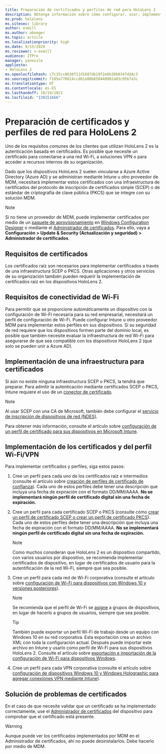 ```yaml
---
title: Preparación de certificados y perfiles de red para HoloLens 2
description: Obtenga información sobre cómo configurar, usar, implementar y solucionar problemas de certificados de red en dispositivos de realidad mixta HoloLens 2.
ms.prod: hololens
ms.sitesec: library
author: evmill
ms.author: aboeger
ms.topic: article
ms.localizationpriority: high
ms.date: 9/15/2020
ms.reviewer: v-evmill
audience: ITPro
manager: yannisle
appliesto:
- HoloLens 2
ms.openlocfilehash: c7c15cc0630f11d1687db19f2e6b28b8347dd4c3
ms.sourcegitcommit: f105a770814ccd61e88b650448902a03c95b7a3c
ms.translationtype: HT
ms.contentlocale: es-ES
ms.lasthandoff: 10/19/2021
ms.locfileid: "130151666"
---
```

# <a name="prepare-certificates-and-network-profiles-for-hololens-2"></a>Preparación de certificados y perfiles de red para HoloLens 2

Uno de los requisitos comunes de los clientes que utilizan HoloLens 2 es la autenticación basada en certificados. Es posible que necesite un certificado para conectarse a una red Wi-Fi, a soluciones VPN o para acceder a recursos internos de su organización.

Dado que los dispositivos HoloLens 2 suelen vincularse a Azure Active Directory (Azure AD) y se administran mediante Intune u otro proveedor de MDM, necesitará implementar estos certificados con una infraestructura de certificados del protocolo de inscripción de certificados simple (SCEP) o de estándar de criptografía de clave pública (PKCS) que se integre con su solución MDM. 

>[!NOTE]
> Si no tiene un proveedor de MDM, puede implementar certificados por medio de un [paquete de aprovisionamiento](hololens-provisioning.md#create-the-provisioning-package) en [Windows Configuration Designer](https://www.microsoft.com/p/windows-configuration-designer/9nblggh4tx22?rtc=1&activetab=pivot:regionofsystemrequirementstab) o mediante el [Administrador de certificados](certificate-manager.md). Para ello, vaya a **Configuración > Update & Security (Actualización y seguridad) > Administrador de certificados**.

## <a name="certificate-requirements"></a>Requisitos de certificados
Los certificados raíz son necesarios para implementar certificados a través de una infraestructura SCEP o PKCS. Otras aplicaciones y otros servicios de su organización también pueden requerir la implementación de certificados raíz en los dispositivos HoloLens 2. 

## <a name="wi-fi-connectivity-requirements"></a>Requisitos de conectividad de Wi-Fi
Para permitir que se proporcione automáticamente un dispositivo con la configuración de Wi-Fi necesaria para su red empresarial, necesitará un perfil de configuración de Wi-Fi. Puede configurar Intune u otro proveedor MDM para implementar estos perfiles en sus dispositivos. Si su seguridad de red requiere que los dispositivos formen parte del dominio local, es posible que también necesite evaluar la infraestructura de red Wi-Fi para asegurarse de que sea compatible con los dispositivos HoloLens 2 (que solo se pueden unir a Azure AD).

## <a name="deploy-certificate-infrastructure"></a>Implementación de una infraestructura para certificados
Si aún no existe ninguna infraestructura SCEP o PKCS, la tendrá que preparar. Para admitir la autenticación mediante certificados SCEP o PKCS, Intune requiere el uso de un [conector de certificado](/mem/intune/protect/certificate-connectors).

> [!NOTE]
> Al usar SCEP con una CA de Microsoft, también debe configurar el [servicio de inscripción de dispositivos de red (NDES)](/mem/intune/protect/certificates-scep-configure#set-up-ndes).

Para obtener más información, consulte el artículo sobre [configuración de un perfil de certificado para sus dispositivos en Microsoft Intune](/intune/certificates-configure).

## <a name="deploy-certificates-and-wi-fivpn-profile"></a>Implementación de los certificados y del perfil Wi-Fi/VPN
Para implementar certificados y perfiles, siga estos pasos:
1.  Cree un perfil para cada uno de los certificados raíz e intermedios (consulte el artículo sobre [creación de perfiles de certificado de confianza](/intune/protect/certificates-configure#create-trusted-certificate-profiles)). Cada uno de estos perfiles debe tener una descripción que incluya una fecha de expiración con el formato DD/MM/AAAA. **No se implementará ningún perfil de certificado digital sin una fecha de expiración.**
1.  Cree un perfil para cada certificado SCEP o PKCS (consulte cómo [crear un perfil de certificado SCEP o crear un perfil de certificado PKCS](/intune/protect/certficates-pfx-configure#create-a-pkcs-certificate-profile)). Cada uno de estos perfiles debe tener una descripción que incluya una fecha de expiración con el formato DD/MM/AAAA. **No se implementará ningún perfil de certificado digital sin una fecha de expiración.**

    > [!NOTE]
    > Como muchos consideran que HoloLens 2 es un dispositivo compartido, con varios usuarios por dispositivo, se recomienda implementar certificados de dispositivo, en lugar de certificados de usuario para la autentificación de la red Wi-Fi, siempre que sea posible.

3.  Cree un perfil para cada red de Wi-Fi corporativa (consulte el artículo sobre [configuración de Wi-Fi para dispositivos con Windows 10 y versiones posteriores](/intune/wi-fi-settings-windows)). 
    > [!NOTE]
    > Se recomienda que el perfil de Wi-Fi se [asigne](/mem/intune/configuration/device-profile-assign) a grupos de dispositivos, en lugar de hacerlo a grupos de usuarios, siempre que sea posible. 

    > [!TIP]
    > También puede exportar un perfil Wi-Fi de trabajo desde un equipo con Windows 10 en su red corporativa. Esta exportación crea un archivo XML con toda la configuración actual. Después puede importar este archivo en Intune y usarlo como perfil de Wi-Fi para sus dispositivos HoloLens 2. Consulte el artículo sobre [exportación e importación de la configuración de Wi-Fi para dispositivos Windows](/mem/intune/configuration/wi-fi-settings-import-windows-8-1).

4.  Cree un perfil para cada VPN corporativa (consulte el artículo sobre [configuración de dispositivos Windows 10 y Windows Holographic para agregar conexiones VPN mediante Intune](/intune/vpn-settings-windows-10)).

## <a name="troubleshooting-certificates"></a>Solución de problemas de certificados

En el caso de que necesite validar que un certificado se ha implementado correctamente, use el [Administrador de certificados](certificate-manager.md) del dispositivo para comprobar que el certificado está presente.  

>[!WARNING]
> Aunque puede ver los certificados implementados por MDM en el Administrador de certificados, ahí no puede desinstalarlos. Debe hacerlo por medio de MDM.


